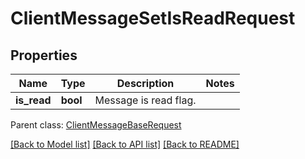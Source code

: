 # ClientMessageSetIsReadRequest

## Properties
Name | Type | Description | Notes
------------ | ------------- | ------------- | -------------
**is_read** | **bool** | Message is read flag. | 

 Parent class: [ClientMessageBaseRequest](ClientMessageBaseRequest.md)

[[Back to Model list]](README.md#documentation-for-models) [[Back to API list]](README.md#documentation-for-api-endpoints) [[Back to README]](README.md)


